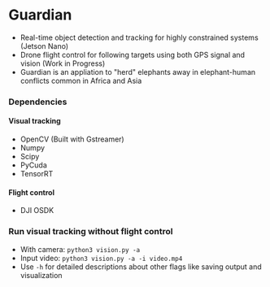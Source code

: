# Guardian
- Real-time object detection and tracking for highly constrained systems (Jetson Nano)
- Drone flight control for following targets using both GPS signal and vision (Work in Progress)
- Guardian is an appliation to "herd" elephants away in elephant-human conflicts common in Africa and Asia

### Dependencies
#### Visual tracking
- OpenCV (Built with Gstreamer)
- Numpy
- Scipy
- PyCuda
- TensorRT
#### Flight control
- DJI OSDK

### Run visual tracking without flight control
- With camera: `python3 vision.py -a`
- Input video: `python3 vision.py -a -i video.mp4`
- Use `-h` for detailed descriptions about other flags like saving output and visualization
